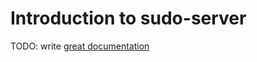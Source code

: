 # Introduction to sudo-server

TODO: write [great documentation](http://jacobian.org/writing/what-to-write/)

